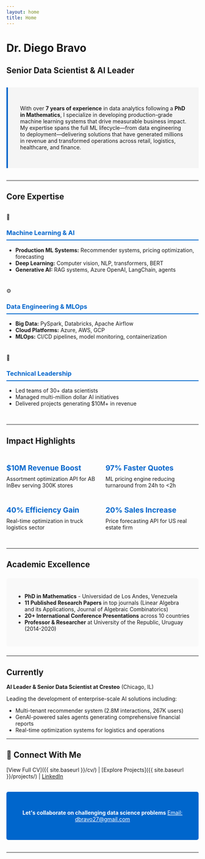 ```yaml
---
layout: home
title: Home
---
```


# Dr. Diego Bravo
## Senior Data Scientist & AI Leader

<div class="hero-intro" markdown="1">

With over **7 years of experience** in data analytics following a **PhD in Mathematics**, I specialize in developing production-grade machine learning systems that drive measurable business impact. My expertise spans the full ML lifecycle—from data engineering to deployment—delivering solutions that have generated millions in revenue and transformed operations across retail, logistics, healthcare, and finance.

</div>

---

## Core Expertise

<div class="expertise-grid">

<div class="expertise-card">
<div class="expertise-icon">🤖</div>
<h3>Machine Learning & AI</h3>
<ul>
<li><strong>Production ML Systems:</strong> Recommender systems, pricing optimization, forecasting</li>
<li><strong>Deep Learning:</strong> Computer vision, NLP, transformers, BERT</li>
<li><strong>Generative AI:</strong> RAG systems, Azure OpenAI, LangChain, agents</li>
</ul>
</div>

<div class="expertise-card">
<div class="expertise-icon">⚙️</div>
<h3>Data Engineering & MLOps</h3>
<ul>
<li><strong>Big Data:</strong> PySpark, Databricks, Apache Airflow</li>
<li><strong>Cloud Platforms:</strong> Azure, AWS, GCP</li>
<li><strong>MLOps:</strong> CI/CD pipelines, model monitoring, containerization</li>
</ul>
</div>

<div class="expertise-card">
<div class="expertise-icon">👥</div>
<h3>Technical Leadership</h3>
<ul>
<li>Led teams of 30+ data scientists</li>
<li>Managed multi-million dollar AI initiatives</li>
<li>Delivered projects generating $10M+ in revenue</li>
</ul>
</div>

</div>

---

## Impact Highlights

<div class="impact-cards" markdown="1">

**$10M Revenue Boost**
Assortment optimization API for AB InBev serving 300K stores

**97% Faster Quotes**
ML pricing engine reducing turnaround from 24h to <2h

**40% Efficiency Gain**
Real-time optimization in truck logistics sector

**20% Sales Increase**
Price forecasting API for US real estate firm

</div>

---

## Academic Excellence

<div class="academic-section" markdown="1">

- **PhD in Mathematics** - Universidad de Los Andes, Venezuela
- **11 Published Research Papers** in top journals (Linear Algebra and its Applications, Journal of Algebraic Combinatorics)
- **20+ International Conference Presentations** across 10 countries
- **Professor & Researcher** at University of the Republic, Uruguay (2014-2020)

</div>

---

## Currently

**AI Leader & Senior Data Scientist at Cresteo** (Chicago, IL)

Leading the development of enterprise-scale AI solutions including:
- Multi-tenant recommender system (2.8M interactions, 267K users)
- GenAI-powered sales agents generating comprehensive financial reports
- Real-time optimization systems for logistics and operations

---

## 🔗 Connect With Me

[View Full CV]({{ site.baseurl }}/cv/) | [Explore Projects]({{ site.baseurl }}/projects/) | [LinkedIn](https://linkedin.com/in/diegobravoguerrero)

<div class="contact-cta" markdown="1">

**Let's collaborate on challenging data science problems**
[Email: dbravo27@gmail.com](mailto:dbravo27@gmail.com)

</div>

---

<style>
.hero-intro {
  background: #f5f5f5;
  padding: 2rem;
  border-left: 4px solid #0066cc;
  margin: 2rem 0;
}

.expertise-grid {
  display: grid;
  grid-template-columns: repeat(auto-fit, minmax(250px, 1fr));
  gap: 1.5rem;
  margin: 2rem 0;
}

.expertise-grid h3 {
  color: #0066cc;
  border-bottom: 2px solid #0066cc;
  padding-bottom: 0.5rem;
}

.impact-cards {
  display: grid;
  grid-template-columns: repeat(auto-fit, minmax(200px, 1fr));
  gap: 1rem;
  margin: 2rem 0;
}

.impact-cards strong {
  display: block;
  color: #0066cc;
  font-size: 1.2rem;
  margin-bottom: 0.5rem;
}

.academic-section {
  background: #f9f9f9;
  padding: 1.5rem;
  border-radius: 5px;
  margin: 1.5rem 0;
}

.contact-cta {
  background: #0066cc;
  color: white;
  padding: 2rem;
  text-align: center;
  border-radius: 5px;
  margin: 2rem 0;
}

.contact-cta a {
  color: white;
  text-decoration: underline;
}

@media (max-width: 768px) {
  .expertise-grid,
  .impact-cards {
    grid-template-columns: 1fr;
  }
}
</style>
